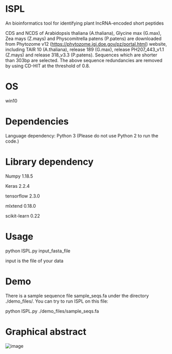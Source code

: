 # ISPL

An bioinformatics tool for identifying plant lncRNA-encoded short peptides

CDS and NCDS of Arabidopsis thaliana (A.thaliana), Glycine max (G.max), Zea mays (Z.mays) and Physcomitrella patens (P.patens) are downloaded from Phytozome v12 
(https://phytozome.jgi.doe.gov/pz/portal.html) website, including TAIR 10 (A.thaliana), release 189 (G.max), release PH207_443_v1.1 (Z.mays) and release 318_v3.3 (P.patens).
Sequences which are shorter than 303bp are selected. The above sequence redundancies are removed by using CD-HIT at the threshold of 0.8.

# OS
win10

# Dependencies
Language dependency: Python 3 (Please do not use Python 2 to run the code.)

# Library dependency

Numpy 1.18.5

Keras 2.2.4

tensorflow 2.3.0

mlxtend 0.18.0

scikit-learn 0.22

# Usage

python ISPL.py input_fasta_file

input is the file of your data

# Demo

There is a sample sequence file sample_seqs.fa under the directory ./demo_files/. You can try to run ISPL on this file:

python ISPL.py ./demo_files/sample_seqs.fa

# Graphical abstract

![image](https://github.com/zzssyy/bioinformatics/blob/master/Graphical-abstract.jpg)

